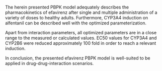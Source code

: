 The herein presented PBPK model adequately describes the pharmacokinetics of efavirenz after single and multiple administration of a variety of doses to healthy adults.  Furthermore, CYP3A4 induction on alfentanil can be described well with the optimized parameterization. 

Apart from interaction parameters, all optimized parameters are in a close range to the measured or calculated values. EC50 values for CYP3A4 and CYP2B6 were reduced approximately 100 fold in order to reach a relevant induction.

In conclusion, the presented efavirenz PBPK model is well-suited to be applied in drug-drug-interaction scenarios.
